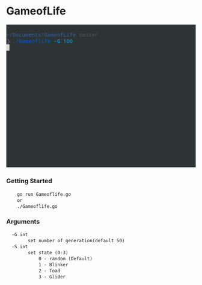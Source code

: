 # GameofLife

![DEMO](./Gameof.gif)

### Getting Started

```
    go run Gameoflife.go
    or
    ./Gameoflife.go
```

### Arguments

```
  -G int
        set number of generation(default 50)
  -S int
        set state (0-3)
		    0 - random (Default)
			1 - Blinker
			2 - Toad
			3 - Glider
```
